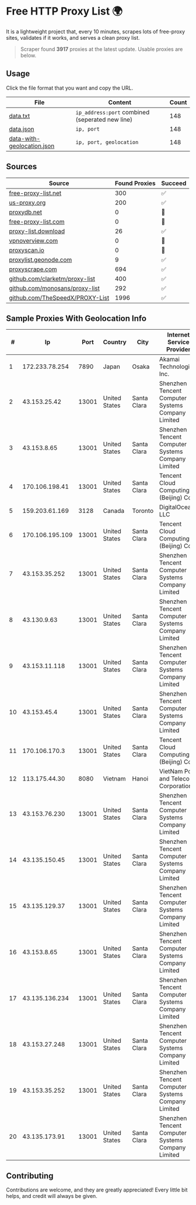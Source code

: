 
# Free HTTP Proxy List 🌍

It is a lightweight project that, every 10 minutes, scrapes lots of free-proxy sites, validates if it works, and serves a clean proxy list.


> Scraper found **3917** proxies at the latest update. Usable proxies are below.

## Usage

Click the file format that you want and copy the URL.


|File|Content|Count|
|----|-------|-----|
|[data.txt](https://raw.githubusercontent.com/themiralay/Proxy-List-World/master/data.txt)|`ip_address:port` combined (seperated new line)|148|
|[data.json](https://raw.githubusercontent.com/themiralay/Proxy-List-World/master/data.json)|`ip, port`|148|
|[data-with-geolocation.json](https://raw.githubusercontent.com/themiralay/Proxy-List-World/master/data-with-geolocation.json)|`ip, port, geolocation`|148|

## Sources

|Source|Found Proxies|Succeed|
|------|-------------|-------|
|[free-proxy-list.net](https://free-proxy-list.net)|300|✅|
|[us-proxy.org](https://www.us-proxy.org)|200|✅|
|[proxydb.net](http://proxydb.net)|0|🚫|
|[free-proxy-list.com](https://free-proxy-list.com/?page=&port=&type%5B%5D=http&type%5B%5D=https&up_time=0&search=Search)|0|🚫|
|[proxy-list.download](https://www.proxy-list.download/HTTP)|26|✅|
|[vpnoverview.com](https://vpnoverview.com/privacy/anonymous-browsing/free-proxy-servers)|0|🚫|
|[proxyscan.io](https://www.proxyscan.io)|0|🚫|
|[proxylist.geonode.com](https://proxylist.geonode.com/api/proxy-list?limit=300&page=1&sort_by=lastChecked&sort_type=desc&protocols=http,https)|9|✅|
|[proxyscrape.com](https://api.proxyscrape.com/v2/?request=displayproxies&protocol=http&timeout=10000&country=all&ssl=all&anonymity=all)|694|✅|
|[github.com/clarketm/proxy-list](https://raw.githubusercontent.com/clarketm/proxy-list/master/proxy-list-raw.txt)|400|✅|
|[github.com/monosans/proxy-list](https://raw.githubusercontent.com/monosans/proxy-list/main/proxies/http.txt)|292|✅|
|[github.com/TheSpeedX/PROXY-List](https://raw.githubusercontent.com/TheSpeedX/PROXY-List/master/http.txt)|1996|✅|


## Sample Proxies With Geolocation Info

|#|Ip|Port|Country|City|Internet Service Provider|
|-|--|----|-------|----|-------------------------|
|1|172.233.78.254|7890|Japan|Osaka|Akamai Technologies, Inc.|
|2|43.153.25.42|13001|United States|Santa Clara|Shenzhen Tencent Computer Systems Company Limited|
|3|43.153.8.65|13001|United States|Santa Clara|Shenzhen Tencent Computer Systems Company Limited|
|4|170.106.198.41|13001|United States|Santa Clara|Tencent Cloud Computing (Beijing) Co|
|5|159.203.61.169|3128|Canada|Toronto|DigitalOcean, LLC|
|6|170.106.195.109|13001|United States|Santa Clara|Tencent Cloud Computing (Beijing) Co|
|7|43.153.35.252|13001|United States|Santa Clara|Shenzhen Tencent Computer Systems Company Limited|
|8|43.130.9.63|13001|United States|Santa Clara|Shenzhen Tencent Computer Systems Company Limited|
|9|43.153.11.118|13001|United States|Santa Clara|Shenzhen Tencent Computer Systems Company Limited|
|10|43.153.45.4|13001|United States|Santa Clara|Shenzhen Tencent Computer Systems Company Limited|
|11|170.106.170.3|13001|United States|Santa Clara|Tencent Cloud Computing (Beijing) Co|
|12|113.175.44.30|8080|Vietnam|Hanoi|VietNam Post and Telecom Corporation|
|13|43.153.76.230|13001|United States|Santa Clara|Shenzhen Tencent Computer Systems Company Limited|
|14|43.135.150.45|13001|United States|Santa Clara|Shenzhen Tencent Computer Systems Company Limited|
|15|43.135.129.37|13001|United States|Santa Clara|Shenzhen Tencent Computer Systems Company Limited|
|16|43.153.8.65|13001|United States|Santa Clara|Shenzhen Tencent Computer Systems Company Limited|
|17|43.135.136.234|13001|United States|Santa Clara|Shenzhen Tencent Computer Systems Company Limited|
|18|43.153.27.248|13001|United States|Santa Clara|Shenzhen Tencent Computer Systems Company Limited|
|19|43.153.35.252|13001|United States|Santa Clara|Shenzhen Tencent Computer Systems Company Limited|
|20|43.135.173.91|13001|United States|Santa Clara|Shenzhen Tencent Computer Systems Company Limited|



## Contributing

Contributions are welcome, and they are greatly appreciated! Every
little bit helps, and credit will always be given.

